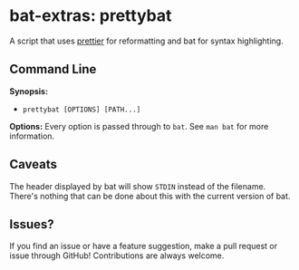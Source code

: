 # bat-extras: prettybat

A script that uses [prettier](https://github.com/burntsushi/ripgrep) for reformatting and bat for syntax highlighting.



## Command Line

**Synopsis:**

- `prettybat [OPTIONS] [PATH...] `



**Options:**
Every option is passed through to `bat`.
See `man bat` for more information.



## Caveats

The header displayed by bat will show `STDIN` instead of the filename.
There's nothing that can be done about this with the current version of bat.



## Issues?

If you find an issue or have a feature suggestion, make a pull request or issue through GitHub!
Contributions are always welcome.

